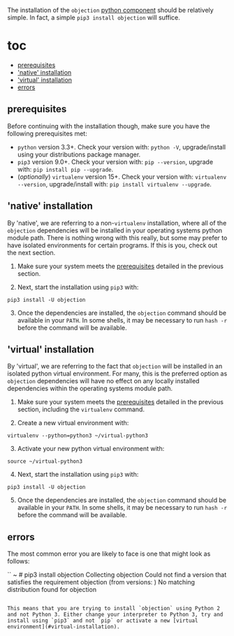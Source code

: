 The installation of the `objection` [python component](components) should be relatively simple. In fact, a simple  `pip3 install objection` will suffice.

# toc
- [prerequisites](#prerequisites)
- ['native' installation](#native-installation)
- ['virtual' installation](#virtual-installation)
- [errors](#errors)

## prerequisites
Before continuing with the installation though, make sure you have the following prerequisites met:

- `python` version 3.3+. Check your version with: `python -V`, upgrade/install using your distributions package manager.
- `pip3` version 9.0+. Check your version with: `pip --version`, upgrade with: `pip install pip --upgrade`.
- (_optionally_) `virtualenv` version 15+. Check your version with: `virtualenv --version`, upgrade/install with: `pip install virtualenv --upgrade`.

## 'native' installation
By 'native', we are referring to a non-`virtualenv` installation, where all of the `objection` dependencies will be installed in your operating systems python module path. There is nothing wrong with this really, but some may prefer to have isolated environments for certain programs. If this is you, check out the next section.

1. Make sure your system meets the [prerequisites](#prerequisites) detailed in the previous section.

2. Next, start the installation using `pip3` with:
```
pip3 install -U objection
```

3. Once the dependencies are installed, the `objection` command should be available in your `PATH`. In some shells, it may be necessary to run `hash -r` before the command will be available.

## 'virtual' installation
By 'virtual', we are referring to the fact that `objection` will be installed in an isolated python virtual environment. For many, this is the preferred option as `objection` dependencies will have no effect on any locally installed dependencies within the operating systems module path.

1. Make sure your system meets the [prerequisites](#prerequisites) detailed in the previous section, including the `virtualenv` command.

2. Create a new virtual environment with:
```
virtualenv --python=python3 ~/virtual-python3
```

3. Activate your new python virtual environment with:
```
source ~/virtual-python3
```

4. Next, start the installation using `pip3` with:
```
pip3 install -U objection
```

5. Once the dependencies are installed, the `objection` command should be available in your `PATH`. In some shells, it may be necessary to run `hash -r` before the command will be available.

## errors
The most common error you are likely to face is one that might look as follows:

``
~ # pip3 install objection
Collecting objection
  Could not find a version that satisfies the requirement objection (from versions: )
No matching distribution found for objection
```

This means that you are trying to install `objection` using Python 2 and not Python 3. Either change your interpreter to Python 3, try and install using `pip3` and not `pip` or activate a new [virtual environment](#virtual-installation).